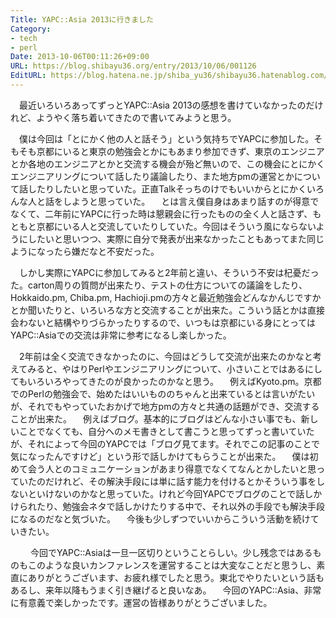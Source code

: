 ```yaml
---
Title: YAPC::Asia 2013に行きました
Category:
- tech
- perl
Date: 2013-10-06T00:11:26+09:00
URL: https://blog.shibayu36.org/entry/2013/10/06/001126
EditURL: https://blog.hatena.ne.jp/shiba_yu36/shibayu36.hatenablog.com/atom/entry/11696248318758502327
---
```


　最近いろいろあってずっとYAPC::Asia 2013の感想を書けていなかったのだけれど、ようやく落ち着いてきたので書いてみようと思う。


　僕は今回は「とにかく他の人と話そう」という気持ちでYAPCに参加した。そもそも京都にいると東京の勉強会とかにもあまり参加できず、東京のエンジニアとか各地のエンジニアとかと交流する機会が殆ど無いので、この機会にとにかくエンジニアリングについて話したり議論したり、また地方pmの運営とかについて話したりしたいと思っていた。正直Talkそっちのけでもいいからとにかくいろんな人と話をしようと思っていた。
　とは言え僕自身はあまり話すのが得意でなくて、二年前にYAPCに行った時は懇親会に行ったものの全く人と話さず、もともと京都にいる人と交流していたりしていた。今回はそういう風にならないようにしたいと思いつつ、実際に自分で発表が出来なかったこともあってまた同じようになったら嫌だなと不安だった。


　しかし実際にYAPCに参加してみると2年前と違い、そういう不安は杞憂だった。carton周りの質問が出来たり、テストの仕方についての議論をしたり、Hokkaido.pm, Chiba.pm, Hachioji.pmの方々と最近勉強会どんなかんじですかとか聞いたりと、いろいろな方と交流することが出来た。こういう話とかは直接会わないと結構やりづらかったりするので、いつもは京都にいる身にとってはYAPC::Asiaでの交流は非常に参考になるし楽しかった。


　2年前は全く交流できなかったのに、今回はどうして交流が出来たのかなと考えてみると、やはりPerlやエンジニアリングについて、小さいことではあるにしてもいろいろやってきたのが良かったのかなと思う。
　例えばKyoto.pm。京都でのPerlの勉強会で、始めたはいいもののちゃんと出来ているとは言いがたいが、それでもやっていたおかげで地方pmの方々と共通の話題ができ、交流することが出来た。
　例えばブログ。基本的にブログはどんな小さい事でも、新しいことでなくても、自分へのメモ書きとして書こうと思ってずっと書いていたが、それによって今回のYAPCでは「ブログ見てます。それでこの記事のことで気になったんですけど」という形で話しかけてもらうことが出来た。
　僕は初めて会う人とのコミュニケーションがあまり得意でなくてなんとかしたいと思っていたのだけれど、その解決手段には単に話す能力を付けるとかそういう事をしないといけないのかなと思っていた。けれど今回YAPCでブログのことで話しかけられたり、勉強会ネタで話しかけたりする中で、それ以外の手段でも解決手段になるのだなと気づいた。
　今後も少しずつでいいからこういう活動を続けていきたい。

　
　今回でYAPC::Asiaは一旦一区切りということらしい。少し残念ではあるものもこのような良いカンファレンスを運営することは大変なことだと思うし、素直にありがとうございます、お疲れ様でしたと思う。東北でやりたいという話もあるし、来年以降もうまく引き継げると良いなあ。
　今回のYAPC::Asia、非常に有意義で楽しかったです。運営の皆様ありがとうございました。
